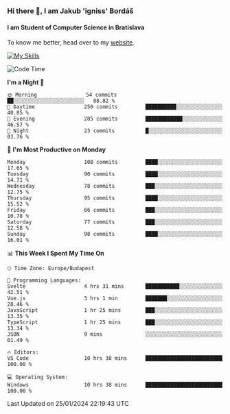 ### Hi there 👋, I am Jakub 'igniss' Bordáš

#### I am Student of Computer Science in Bratislava
To know me better, head over to my [website](https://bordas.sk).

[![My Skills](https://skillicons.dev/icons?i=js,html,css,figma,svelte,java,kotlin,python,postgresql,typescript,nest,nodejs)](https://bordas.sk)


<!--START_SECTION:waka-->
![Code Time](http://img.shields.io/badge/Code%20Time-1%2C369%20hrs%209%20mins-blue)

**I'm a Night 🦉** 

```text
🌞 Morning                54 commits          ██░░░░░░░░░░░░░░░░░░░░░░░   08.82 % 
🌆 Daytime                250 commits         ██████████░░░░░░░░░░░░░░░   40.85 % 
🌃 Evening                285 commits         ████████████░░░░░░░░░░░░░   46.57 % 
🌙 Night                  23 commits          █░░░░░░░░░░░░░░░░░░░░░░░░   03.76 % 
```
📅 **I'm Most Productive on Monday** 

```text
Monday                   108 commits         ████░░░░░░░░░░░░░░░░░░░░░   17.65 % 
Tuesday                  90 commits          ████░░░░░░░░░░░░░░░░░░░░░   14.71 % 
Wednesday                78 commits          ███░░░░░░░░░░░░░░░░░░░░░░   12.75 % 
Thursday                 95 commits          ████░░░░░░░░░░░░░░░░░░░░░   15.52 % 
Friday                   66 commits          ███░░░░░░░░░░░░░░░░░░░░░░   10.78 % 
Saturday                 77 commits          ███░░░░░░░░░░░░░░░░░░░░░░   12.58 % 
Sunday                   98 commits          ████░░░░░░░░░░░░░░░░░░░░░   16.01 % 
```


📊 **This Week I Spent My Time On** 

```text
🕑︎ Time Zone: Europe/Budapest

💬 Programming Languages: 
Svelte                   4 hrs 31 mins       ███████████░░░░░░░░░░░░░░   42.51 % 
Vue.js                   3 hrs 1 min         ███████░░░░░░░░░░░░░░░░░░   28.46 % 
JavaScript               1 hr 25 mins        ███░░░░░░░░░░░░░░░░░░░░░░   13.35 % 
TypeScript               1 hr 25 mins        ███░░░░░░░░░░░░░░░░░░░░░░   13.34 % 
JSON                     9 mins              ░░░░░░░░░░░░░░░░░░░░░░░░░   01.49 % 

🔥 Editors: 
VS Code                  10 hrs 38 mins      █████████████████████████   100.00 % 

💻 Operating System: 
Windows                  10 hrs 38 mins      █████████████████████████   100.00 % 
```


 Last Updated on 25/01/2024 22:19:43 UTC
<!--END_SECTION:waka-->
